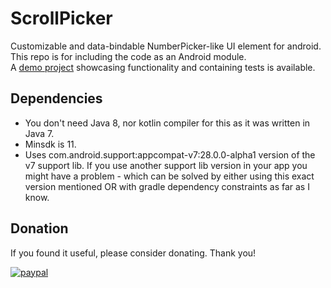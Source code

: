 # ScrollPicker
Customizable and data-bindable NumberPicker-like UI element for android.  
This repo is for including the code as an Android module.  
A [demo project](https://github.com/tomeeeS/ScrollPickerDemo) showcasing functionality and containing tests is available.

## Dependencies
* You don't need Java 8, nor kotlin compiler for this as it was written in Java 7.  
* Minsdk is 11.  
* Uses com.android.support:appcompat-v7:28.0.0-alpha1 version of the v7 support lib. If you use another support lib version in your app you might have a problem - which can be solved by either using this exact version mentioned OR with gradle dependency constraints as far as I know.

## Donation
If you found it useful, please consider donating. Thank you!  

[![paypal](https://www.paypalobjects.com/en_US/i/btn/btn_donateCC_LG.gif)](https://www.paypal.com/cgi-bin/webscr?cmd=_s-xclick&hosted_button_id=6B7WYZW78DBS2)
